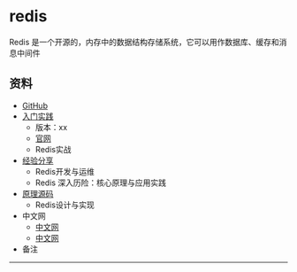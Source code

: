 #   redis

Redis 是一个开源的，内存中的数据结构存储系统，它可以用作数据库、缓存和消息中间件

##  资料
-   [GitHub](https://github.com/antirez/redis)
-   [入门实践](action/README.md)
    -   版本：xx
    -   [官网](https://redis.io)
    -   Redis实战
-   [经验分享](experience/REAMDE.md)
    -   Redis开发与运维
    -   Redis 深入历险：核心原理与应用实践
-   [原理源码](source/README.md)
    -   Redis设计与实现
-   中文网
    -   [中文网](http://www.redis.cn/)
    -   [中文网](http://www.redis.net.cn/)
-   备注

----

